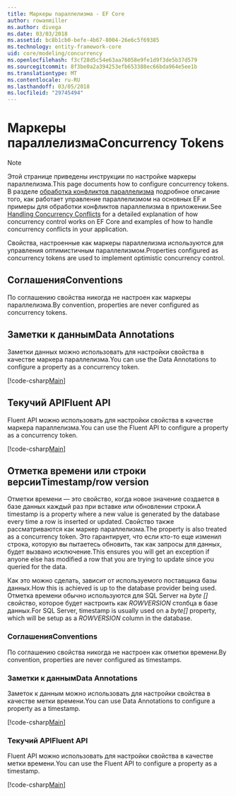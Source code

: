 ```yaml
---
title: Маркеры параллелизма - EF Core
author: rowanmiller
ms.author: divega
ms.date: 03/03/2018
ms.assetid: bc8b1cb0-befe-4b67-8004-26e6c5f69385
ms.technology: entity-framework-core
uid: core/modeling/concurrency
ms.openlocfilehash: f3cf28d5c54e63aa76058e9fe1d9f3de5b37d579
ms.sourcegitcommit: 8f3be0a2a394253efb653388ec66bda964e5ee1b
ms.translationtype: MT
ms.contentlocale: ru-RU
ms.lasthandoff: 03/05/2018
ms.locfileid: "29745494"
---
```

# <a name="concurrency-tokens"></a><span data-ttu-id="6332f-102">Маркеры параллелизма</span><span class="sxs-lookup"><span data-stu-id="6332f-102">Concurrency Tokens</span></span>

> [!NOTE]
> <span data-ttu-id="6332f-103">Этой странице приведены инструкции по настройке маркеры параллелизма.</span><span class="sxs-lookup"><span data-stu-id="6332f-103">This page documents how to configure concurrency tokens.</span></span> <span data-ttu-id="6332f-104">В разделе [обработка конфликтов параллелизма](../saving/concurrency.md) подробное описание того, как работает управление параллелизмом на основных EF и примеры для обработки конфликтов параллелизма в приложении.</span><span class="sxs-lookup"><span data-stu-id="6332f-104">See [Handling Concurrency Conflicts](../saving/concurrency.md) for a detailed explanation of how concurrency control works on EF Core and examples of how to handle concurrency conflicts in your application.</span></span>

<span data-ttu-id="6332f-105">Свойства, настроенные как маркеры параллелизма используются для управления оптимистичным параллелизмом.</span><span class="sxs-lookup"><span data-stu-id="6332f-105">Properties configured as concurrency tokens are used to implement optimistic concurrency control.</span></span>

## <a name="conventions"></a><span data-ttu-id="6332f-106">Соглашения</span><span class="sxs-lookup"><span data-stu-id="6332f-106">Conventions</span></span>

<span data-ttu-id="6332f-107">По соглашению свойства никогда не настроен как маркеры параллелизма.</span><span class="sxs-lookup"><span data-stu-id="6332f-107">By convention, properties are never configured as concurrency tokens.</span></span>

## <a name="data-annotations"></a><span data-ttu-id="6332f-108">Заметки к данным</span><span class="sxs-lookup"><span data-stu-id="6332f-108">Data Annotations</span></span>

<span data-ttu-id="6332f-109">Заметки данных можно использовать для настройки свойства в качестве маркера параллелизма.</span><span class="sxs-lookup"><span data-stu-id="6332f-109">You can use the Data Annotations to configure a property as a concurrency token.</span></span>

[!code-csharp[Main](../../../samples/core/Modeling/DataAnnotations/Samples/Concurrency.cs#ConfigureConcurrencyAnnotations)]

## <a name="fluent-api"></a><span data-ttu-id="6332f-110">Текучий API</span><span class="sxs-lookup"><span data-stu-id="6332f-110">Fluent API</span></span>

<span data-ttu-id="6332f-111">Fluent API можно использовать для настройки свойства в качестве маркера параллелизма.</span><span class="sxs-lookup"><span data-stu-id="6332f-111">You can use the Fluent API to configure a property as a concurrency token.</span></span>

[!code-csharp[Main](../../../samples/core/Modeling/FluentAPI/Samples/Concurrency.cs#ConfigureConcurrencyFluent)]

## <a name="timestamprow-version"></a><span data-ttu-id="6332f-112">Отметка времени или строки версии</span><span class="sxs-lookup"><span data-stu-id="6332f-112">Timestamp/row version</span></span>

<span data-ttu-id="6332f-113">Отметки времени — это свойство, когда новое значение создается в базе данных каждый раз при вставке или обновлении строки.</span><span class="sxs-lookup"><span data-stu-id="6332f-113">A timestamp is a property where a new value is generated by the database every time a row is inserted or updated.</span></span> <span data-ttu-id="6332f-114">Свойство также рассматриваются как маркер параллелизма.</span><span class="sxs-lookup"><span data-stu-id="6332f-114">The property is also treated as a concurrency token.</span></span> <span data-ttu-id="6332f-115">Это гарантирует, что если кто-то еще изменил строка, которую вы пытаетесь обновить, так как запросы для данных, будет вызвано исключение.</span><span class="sxs-lookup"><span data-stu-id="6332f-115">This ensures you will get an exception if anyone else has modified a row that you are trying to update since you queried for the data.</span></span>

<span data-ttu-id="6332f-116">Как это можно сделать, зависит от используемого поставщика базы данных.</span><span class="sxs-lookup"><span data-stu-id="6332f-116">How this is achieved is up to the database provider being used.</span></span> <span data-ttu-id="6332f-117">Отметка времени обычно используются для SQL Server на *byte []* свойство, которое будет настроить как *ROWVERSION* столбца в базе данных.</span><span class="sxs-lookup"><span data-stu-id="6332f-117">For SQL Server, timestamp is usually used on a *byte[]* property, which will be setup as a *ROWVERSION* column in the database.</span></span>

### <a name="conventions"></a><span data-ttu-id="6332f-118">Соглашения</span><span class="sxs-lookup"><span data-stu-id="6332f-118">Conventions</span></span>

<span data-ttu-id="6332f-119">По соглашению свойства никогда не настроен как отметки времени.</span><span class="sxs-lookup"><span data-stu-id="6332f-119">By convention, properties are never configured as timestamps.</span></span>

### <a name="data-annotations"></a><span data-ttu-id="6332f-120">Заметки к данным</span><span class="sxs-lookup"><span data-stu-id="6332f-120">Data Annotations</span></span>

<span data-ttu-id="6332f-121">Заметок к данным можно использовать для настройки свойства в качестве метки времени.</span><span class="sxs-lookup"><span data-stu-id="6332f-121">You can use Data Annotations to configure a property as a timestamp.</span></span>

[!code-csharp[Main](../../../samples/core/Modeling/DataAnnotations/Samples/Timestamp.cs#ConfigureTimestampAnnotations)]

### <a name="fluent-api"></a><span data-ttu-id="6332f-122">Текучий API</span><span class="sxs-lookup"><span data-stu-id="6332f-122">Fluent API</span></span>

<span data-ttu-id="6332f-123">Fluent API можно использовать для настройки свойства в качестве метки времени.</span><span class="sxs-lookup"><span data-stu-id="6332f-123">You can use the Fluent API to configure a property as a timestamp.</span></span>

[!code-csharp[Main](../../../samples/core/Modeling/FluentAPI/Samples/Timestamp.cs#ConfigureTimestampFluent)]
